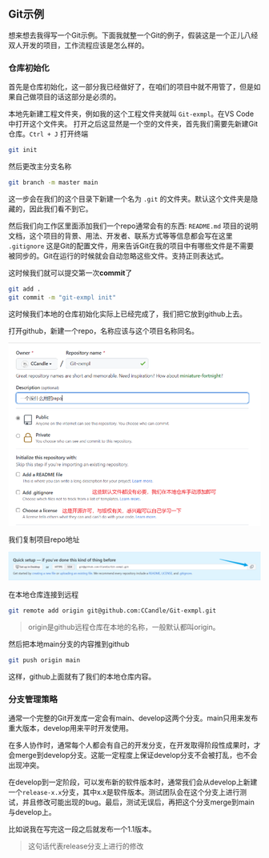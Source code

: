 ## Git示例
想来想去我得写一个Git示例。下面我就整一个Git的例子，假装这是一个正儿八经双人开发的项目，工作流程应该是怎么样的。

### 仓库初始化
首先是仓库初始化，这一部分我已经做好了，在咱们的项目中就不用管了，但是如果自己做项目的话这部分是必须的。

本地先新建工程文件夹，例如我的这个工程文件夹就叫 `Git-exmpl`。在VS Code中打开这个文件夹。
打开之后这显然是一个空的文件夹，首先我们需要先新建Git仓库。`Ctrl + J` 打开终端

```bash
git init
```

然后更改主分支名称

```bash
git branch -m master main
```

这一步会在我们的这个目录下新建一个名为 `.git` 的文件夹。默认这个文件夹是隐藏的，因此我们看不到它。

然后我们向工作区里面添加我们一个repo通常会有的东西:
`README.md` 项目的说明文档，这个项目的背景、用法、开发者、联系方式等等信息都会写在这里
`.gitignore` 这是Git的配置文件，用来告诉Git在我的项目中有哪些文件是不需要被同步的。Git在运行的时候就会自动忽略这些文件。支持正则表达式。

这时候我们就可以提交第一次**commit**了

```bash
git add .
git commit -m "git-exmpl init"
```

这时候我们本地的仓库初始化实际上已经完成了，我们把它放到github上去。

打开github，新建一个repo，名称应该与这个项目名称同名。

![](./image/git-exmpl/1636183190066.png)

我们复制项目repo地址

![](./image/git-exmpl/1636183353024.png)

在本地仓库连接到远程

```bash
git remote add origin git@github.com:CCandle/Git-exmpl.git
```

> origin是github远程仓库在本地的名称，一般默认都叫origin。

然后把本地main分支的内容推到github

```bash
git push origin main
```

这样，github上面就有了我们的本地仓库内容。


### 分支管理策略
通常一个完整的Git开发库一定会有main、develop这两个分支。main只用来发布重大版本，develop用来平时开发使用。

在多人协作时，通常每个人都会有自己的开发分支，在开发取得阶段性成果时，才会merge到develop分支。这能一定程度上保证develop分支不会被打乱，也不会出现冲突。

在develop到一定阶段，可以发布新的软件版本时，通常我们会从develop上新建一个`release-x.x`分支，其中x.x是软件版本。测试团队会在这个分支上进行测试，并且修改可能出现的bug。最后，测试无误后，再把这个分支merge到main与develop上。

比如说我在写完这一段之后就发布一个1.1版本。

> 这句话代表release分支上进行的修改